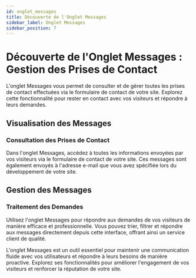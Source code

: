```yaml
---
id: onglet_messages
title: Découverte de l'Onglet Messages
sidebar_label: Onglet Messages
sidebar_position: 7
---
```


# Découverte de l'Onglet Messages : Gestion des Prises de Contact

L'onglet Messages vous permet de consulter et de gérer toutes les prises de contact effectuées via le formulaire de contact de votre site. Explorez cette fonctionnalité pour rester en contact avec vos visiteurs et répondre à leurs demandes.

## Visualisation des Messages

### Consultation des Prises de Contact

Dans l'onglet Messages, accédez à toutes les informations envoyées par vos visiteurs via le formulaire de contact de votre site. Ces messages sont également envoyés à l'adresse e-mail que vous avez spécifiée lors du développement de votre site.

## Gestion des Messages

### Traitement des Demandes

Utilisez l'onglet Messages pour répondre aux demandes de vos visiteurs de manière efficace et professionnelle. Vous pouvez trier, filtrer et répondre aux messages directement depuis cette interface, offrant ainsi un service client de qualité.

L'onglet Messages est un outil essentiel pour maintenir une communication fluide avec vos utilisateurs et répondre à leurs besoins de manière proactive. Explorez ses fonctionnalités pour améliorer l'engagement de vos visiteurs et renforcer la réputation de votre site.
